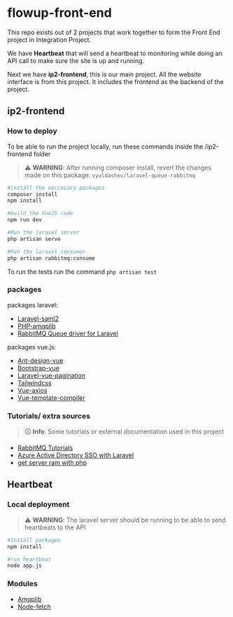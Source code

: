 # flowup-front-end

This repo exists out of 2 projects that work together to form the Front End project in Integration Project.

We have **Heartbeat** that will send a heartbeat to monitoring while doing an API call to make sure the site is up and running.

Next we have **ip2-frontend**, this is our main project.
All the website interface is from this project. It includes the frontend as the backend of the project.


## ip2-frontend


### How to deploy
To be able to run the project locally, run these commands inside the /ip2-frontend folder
> ⚠️ **WARNING**: After running composer install, revert the changes made on this package: `vyuldashev/laravel-queue-rabbitmq`

```bash
#install the neccesary packages
composer install
npm install

#build the VueJS code
npm run dev 

#Run the laravel server
php artisan serve

#Run the laravel consumer
php artisan rabbitmq:consume
```
To run the tests run the command `php artisan test`
### packages

packages laravel:

- [Laravel-saml2]("https://github.com/aacotroneo/laravel-saml2")
- [PHP-amqplib]("https://github.com/php-amqplib)
- [RabbitMQ Queue driver for Laravel]("https://github.com/vyuldashev/laravel-queue-rabbitmq")

packages vue.js:
- [Ant-design-vue]("https://www.antdv.com/docs/vue/introduce/")
- [Bootstrap-vue]("https://bootstrap-vue.org/")
- [Laravel-vue-pagination]("https://github.com/gilbitron/laravel-vue-pagination")
- [Tailwindcss]("https://tailwindcss.com/")
- [Vue-axios]("https://www.npmjs.com/package/vue-axios")
- [Vue-template-compiler]("https://www.npmjs.com/package/vue-template-compiler")


### Tutorials/ extra sources
> 🛈 **Info**: Some tutorials or external documentation used in this project

- [RabbitMQ Tutorials]("rabbitmq.com/tutorials")
- [Azure Active Directory SSO with Laravel]("https://stackoverflow.com/questions/54289010/azure-active-directory-sso-with-laravel")
- [get server ram with php](https://stackoverflow.com/questions/1455379/get-server-ram-with-php)

## Heartbeat

### Local deployment

> ⚠️ **WARNING**: The laravel server should be running to be able to send heartbeats to the API

```bash
#Install packages
npm install

#run heartbeat
node app.js
```
### Modules

- [Amqplib]("https://www.npmjs.com/package/amqplib")
- [Node-fetch]("https://www.npmjs.com/package/node-fetch")
